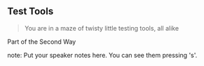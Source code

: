 ##  Test Tools

> You are in a maze of twisty little testing tools, all alike

<p class="fragment">Part of the Second Way</p>

note:
    Put your speaker notes here.
    You can see them pressing 's'.
